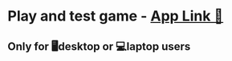  <h1> Play and test game - <a href="https://spacious74.github.io/game-over-drive/" target="_blank">App Link 🔗</a> </h1>
 <h2>Only for 🖥desktop or 💻laptop users</h2>
